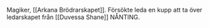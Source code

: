 Magiker, [[Arkana Brödrarskapet]]. Försökte leda en kupp att ta över ledarskapet från [[Duvessa Shane]] NÅNTING.